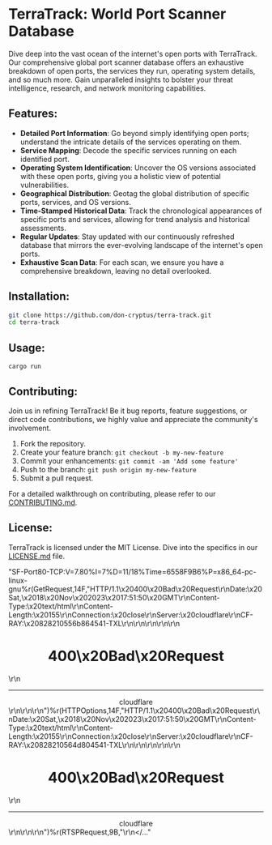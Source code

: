# TerraTrack: World Port Scanner Database

<!-- ![TerraTrack Logo](https://path-to-your-logo-if-you-have-one.png) -->

Dive deep into the vast ocean of the internet's open ports with TerraTrack. Our comprehensive global port scanner database offers an exhaustive breakdown of open ports, the services they run, operating system details, and so much more. Gain unparalleled insights to bolster your threat intelligence, research, and network monitoring capabilities.

## Features:

- **Detailed Port Information**: Go beyond simply identifying open ports; understand the intricate details of the services operating on them.
- **Service Mapping**: Decode the specific services running on each identified port.
- **Operating System Identification**: Uncover the OS versions associated with these open ports, giving you a holistic view of potential vulnerabilities.
- **Geographical Distribution**: Geotag the global distribution of specific ports, services, and OS versions.
- **Time-Stamped Historical Data**: Track the chronological appearances of specific ports and services, allowing for trend analysis and historical assessments.
- **Regular Updates**: Stay updated with our continuously refreshed database that mirrors the ever-evolving landscape of the internet's open ports.
- **Exhaustive Scan Data**: For each scan, we ensure you have a comprehensive breakdown, leaving no detail overlooked.

## Installation:

```bash
git clone https://github.com/don-cryptus/terra-track.git
cd terra-track
```

## Usage:

```
cargo run
```

## Contributing:

Join us in refining TerraTrack! Be it bug reports, feature suggestions, or direct code contributions, we highly value and appreciate the community's involvement.

1. Fork the repository.
2. Create your feature branch: `git checkout -b my-new-feature`
3. Commit your enhancements: `git commit -am 'Add some feature'`
4. Push to the branch: `git push origin my-new-feature`
5. Submit a pull request.

For a detailed walkthrough on contributing, please refer to our [CONTRIBUTING.md](https://github.com/don-cryptus/terra-track/CONTRIBUTING.md).

## License:

TerraTrack is licensed under the MIT License. Dive into the specifics in our [LICENSE.md](https://github.com/don-cryptus/terra-track/LICENSE.md) file.


"SF-Port80-TCP:V=7.80%I=7%D=11/18%Time=6558F9B6%P=x86_64-pc-linux-gnu%r(GetRequest,14F,"HTTP/1\.1\x20400\x20Bad\x20Request\r\nDate:\x20Sat,\x2018\x20Nov\x202023\x2017:51:50\x20GMT\r\nContent-Type:\x20text/html\r\nContent-Length:\x20155\r\nConnection:\x20close\r\nServer:\x20cloudflare\r\nCF-RAY:\x20828210556b864541-TXL\r\n\r\n<html>\r\n<head><title>400\x20Bad\x20Request</title></head>\r\n<body>\r\n<center><h1>400\x20Bad\x20Request</h1></center>\r\n<hr><center>cloudflare</center>\r\n</body>\r\n</html>\r\n")%r(HTTPOptions,14F,"HTTP/1\.1\x20400\x20Bad\x20Request\r\nDate:\x20Sat,\x2018\x20Nov\x202023\x2017:51:50\x20GMT\r\nContent-Type:\x20text/html\r\nContent-Length:\x20155\r\nConnection:\x20close\r\nServer:\x20cloudflare\r\nCF-RAY:\x20828210564d804541-TXL\r\n\r\n<html>\r\n<head><title>400\x20Bad\x20Request</title></head>\r\n<body>\r\n<center><h1>400\x20Bad\x20Request</h1></center>\r\n<hr><center>cloudflare</center>\r\n</body>\r\n</html>\r\n")%r(RTSPRequest,9B,"<html>\r\n<head><title>400\x20Bad\x20Request</title></..."